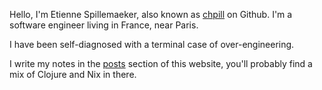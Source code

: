 Hello, I'm Etienne Spillemaeker, also known as [chpill](https://github.com/chpill) on Github. I'm a software engineer living in France, near Paris.

I have been self-diagnosed with a terminal case of over-engineering.

I write my notes in the [posts](/en/posts) section of this website, you'll probably find a mix of Clojure and Nix in there.
